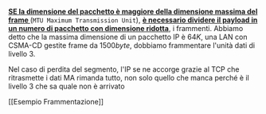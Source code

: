 <b><u>SE la dimensione del pacchetto è maggiore della dimensione massima del frame </u></b>(`MTU Maximum Transmission Unit`), <b><u>è necessario dividere il payload in un numero di pacchetto con dimensione ridotta</u></b>, i frammenti. Abbiamo detto che la massima dimensione di un pacchetto IP è $64K$, una LAN con CSMA-CD gestite frame da $1500byte$, dobbiamo frammentare l'unità dati di livello 3. 










Nel caso di perdita del segmento, l'IP se ne accorge grazie al TCP che ritrasmette i dati MA rimanda tutto, non solo quello che manca perché è il livello 3 che sa quale non è arrivato

[[Esempio Frammentazione]]


